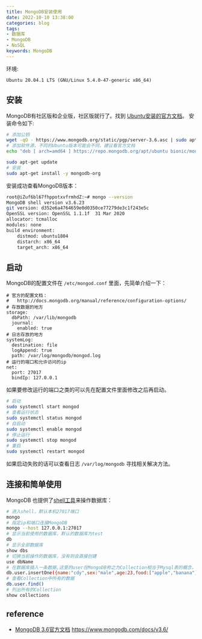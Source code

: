 ```yaml
---
title: MongoDB安装使用
date: 2022-10-10 13:38:00
categories: blog
tags: 
- 数据库
- MongoDB
- NoSQL
keywords: MongoDB
---
```


环境:
``` 
Ubuntu 20.04.1 LTS (GNU/Linux 5.4.0-47-generic x86_64)
```
## 安装
MongoDB有社区版和企业版，社区版就行了。找到
[Ubuntu安装的官方文档](https://www.mongodb.com/docs/v3.6/tutorial/install-mongodb-on-ubuntu/)。
安装命令如下:
```bash 
# 添加公钥
wget -qO - https://www.mongodb.org/static/pgp/server-3.6.asc | sudo apt-key add -
# 添加软件源，不同的Ubuntu版本可能会不同，建议看官方文档
echo "deb [ arch=amd64 ] https://repo.mongodb.org/apt/ubuntu bionic/mongodb-org/3.6 multiverse" | sudo tee /etc/apt/sources.list.d/mongodb-org-3.6.list

sudo apt-get update
# 安装
sudo apt-get install -y mongodb-org
```
安装成功查看MongoDB版本：
```bash
root@iZuf6bl67fhppotxvfrmhdZ:~# mongo --version
MongoDB shell version v3.6.23
git version: d352e6a4764659e0d0350ce77279de3c1f243e5c
OpenSSL version: OpenSSL 1.1.1f  31 Mar 2020
allocator: tcmalloc
modules: none
build environment:
    distmod: ubuntu1804
    distarch: x86_64
    target_arch: x86_64
```
## 启动
MongoDB的配置文件在 `/etc/mongod.conf` 里面，先简单介绍一下：
```
# 官方的配置文档：
#   http://docs.mongodb.org/manual/reference/configuration-options/
# 存放数据的地方
storage:
  dbPath: /var/lib/mongodb
  journal:
    enabled: true
# 日志存放的地方
systemLog:
  destination: file
  logAppend: true
  path: /var/log/mongodb/mongod.log
# 运行的端口和允许访问的ip
net:
  port: 27017
  bindIp: 127.0.0.1
```
如果要修改运行的端口之类的可以先在配置文件里面修改之后再启动。
```bash
# 启动
sudo systemctl start mongod
# 查看运行状态
sudo systemctl status mongod
# 自启动
sudo systemctl enable mongod
# 停止运行
sudo systemctl stop mongod
# 重启
sudo systemctl restart mongod
```
如果启动失败的话可以查看日志 `/var/log/mongodb` 寻找相关解决方法。

## 连接和简单使用
MongoDB 也提供了[shell工具](https://www.mongodb.com/docs/v3.6/mongo/)来操作数据库：
``` bash
# 进入shell，默认本机27017端口
mongo
# 指定ip和端口连接MongoDB
mongo --host 127.0.0.1:27017
# 显示当前使用的数据库，默认的数据库为test
db
# 显示全部数据库
show dbs
# 切换当前操作的数据库，没有则会直接创建
use dbName
# 在数据库插入一条数据,这里的user在MongoDB称之为Collection相当于Mysql表的概念，即在user表中添加一条数据
db.user.insertOne({name:"cdy",sex:"male",age:23,food:["apple","banana"]})
# 查看Collection中所有的数据
db.user.find()
# 列出所有的Collection
show collections
```

## reference
+ [MongoDB 3.6官方文档](https://www.mongodb.com/docs/v3.6/) https://www.mongodb.com/docs/v3.6/